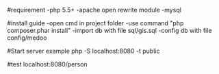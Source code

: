 #requirement
-php 5.5+
-apache open rewrite module
-mysql

#install guide
-open cmd in project folder
-use command "php composer.phar install"
-import db with file sql/gis.sql
-config db with file config/medoo

#Start server example
php -S localhost:8080 -t public

#test localhost:8080/person
